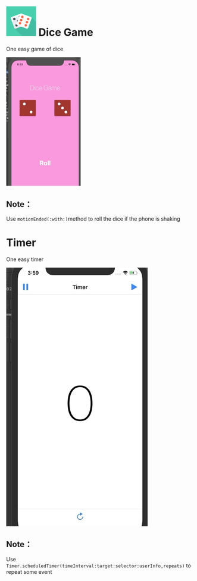 

# ![120](https://github.com/SummitXY/iOS-projects/blob/master/DiceGame/DiceGame/Assets.xcassets/AppIcon.appiconset/80.png)	Dice Game

One easy game of dice

<img src="https://github.com/SummitXY/iOS-projects/blob/master/DiceGame/sources/DiceGame.gif" width="200">

## Note：

Use `motionEnded(:with:)`method to roll the dice if the phone is shaking

# Timer

One easy timer

![DiceGame](https://github.com/SummitXY/iOS-projects/blob/master/Timer/sources/Timer.gif)

## Note：

Use `Timer.scheduledTimer(timeInterval:target:selector:userInfo,repeats)` to repeat some event